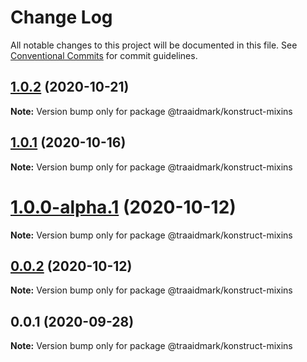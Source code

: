 # Change Log

All notable changes to this project will be documented in this file.
See [Conventional Commits](https://conventionalcommits.org) for commit guidelines.

## [1.0.2](https://github.com/traaidmark/konstruct/compare/@traaidmark/konstruct-mixins@1.0.1...@traaidmark/konstruct-mixins@1.0.2) (2020-10-21)

**Note:** Version bump only for package @traaidmark/konstruct-mixins





## [1.0.1](https://github.com/traaidmark/konstruct/compare/@traaidmark/konstruct-mixins@1.0.0-alpha.1...@traaidmark/konstruct-mixins@1.0.1) (2020-10-16)

**Note:** Version bump only for package @traaidmark/konstruct-mixins





# [1.0.0-alpha.1](https://github.com/traaidmark/konstruct/compare/@traaidmark/konstruct-mixins@0.0.2...@traaidmark/konstruct-mixins@1.0.0-alpha.1) (2020-10-12)

**Note:** Version bump only for package @traaidmark/konstruct-mixins





## [0.0.2](https://github.com/traaidmark/konstruct/compare/@traaidmark/konstruct-mixins@0.0.1...@traaidmark/konstruct-mixins@0.0.2) (2020-10-12)

**Note:** Version bump only for package @traaidmark/konstruct-mixins





## 0.0.1 (2020-09-28)

**Note:** Version bump only for package @traaidmark/konstruct-mixins
